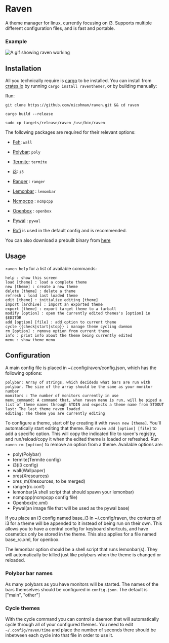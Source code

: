 # Raven

A theme manager for linux, currently focusing on i3. Supports multiple different configuration files, and is fast and portable.

### Example

![A gif showing raven working](https://thumbs.gfycat.com/MenacingHandsomeCobra-size_restricted.gif)

## Installation
All you technically require is [cargo](https://github.com/rust-lang/cargo) to be installed.
You can install from [crates.io](https://crates.io/crates/raventhemer) by running `cargo install raventhemer`, or by building manually:

Run:

`git clone https://github.com/nicohman/raven.git && cd raven`

`cargo build --release`

`sudo cp targets/release/raven /usr/bin/raven`

The following packages are required for their relevant options:

+ [Feh](https://github.com/derf/feh): `wall`

+ [Polybar](https://github.com/jaagr/polybar): `poly`

+ [Termite](https://github.com/thestinger/termite/): `termite`

+ [i3](https://github.com/i3/i3): `i3`

+ [Ranger](https://github.com/ranger/ranger) : `ranger`

+ [Lemonbar](https://github.com/ranger/ranger) : `lemonbar`

+ [Ncmpcpp](https://github.com/arybczak/ncmpcpp) : `ncmpcpp`

+ [Openbox](https://github.com/danakj/openbox) : `openbox`

+ [Pywal](https://github.com/dylanaraps/pywal) : `pywal`

+ [Rofi](https://github.com/DaveDavenport/rofi) is used in the default config and is recommended.


You can also download a prebuilt binary from [here](https://github.com/nicohman/raven/releases)

## Usage

`raven help` for a list of available commands:
```Commands:
help : show this screen
load [theme] : load a complete theme
new [theme] : create a new theme
delete [theme] : delete a theme
refresh : load last loaded theme
edit [theme] : initialize editing [theme]
import [archive] : import an exported theme
export [theme] : export target theme to a tarball
modify [option] : open the currently edited themes's [option] in $EDITOR
add [option] [file] : add option to current theme
cycle {{check|start|stop}} : manage theme cycling daemon
rm [option] : remove option from current theme
info : print info about the theme being currently edited
menu : show theme menu
```

## Configuration
A main config file is placed in ~/.config/raven/config.json, which has the following options:
```
polybar: Array of strings, which decideds what bars are run with polybar. The size of the array should be the same as your monitor number 
monitors : The number of monitors currently in use
menu_command: A command that, when raven menu is run, will be piped a list of theme names through STDIN and expects a theme name from STDOUT
last: The last theme raven loaded
editing: The theme you are currently editing
```

To configure a theme, start off by creating it with `raven new [theme]`. You'll automatically start editing that theme. Run `raven add [option] [file]` to add a specific option. This will copy the indicated file to raven's registry, and run/reload/copy it when the edited theme is loaded or refreshed. Run `raven rm [option]` to remove an option from a theme. Available options are:

+ poly(Polybar)
+ termite(Termite config)
+ i3(i3 config)
+ wall(Wallpaper)
+ xres(Xresources)
+ xres\_m(Xresources, to be merged)
+ ranger(rc.conf)
+ lemonbar(A shell script that should spawn your lemonbar)
+ ncmpcpp(ncmpcpp config file)
+ Openbox(rc.xml)
+ Pywal(an image file that will be used as the pywal base)

If you place an i3 config named base\_i3 in ~/.config/raven, the contents of i3 for a theme will be appended to it instead of being run on their own. This allows you to have a central config for keyboard shortcuts, and have cosmetics only be stored in the theme. This also applies for a file named base\_rc.xml, for openbox.

The lemonbar option should be a shell script that runs lemonbar(s). They will automatically be killed just like polybars when the theme is changed or reloaded.

### Polybar bar names
As many polybars as you have monitors will be started. The names of the bars themselves should be configured in `config.json`. The default is ["main", "other"]

### Cycle themes

With the cycle command you can control a daemon that will automatically cycle through all of your configured themes. You need to edit `~/.config/raven/time` and place the number of seconds there should be inbetween each cycle into that file in order to use it.

